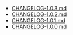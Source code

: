- [CHANGELOG-1.0.3.md](CHANGELOG-1.0.3.md)
- [CHANGELOG-1.0.2.md](CHANGELOG-1.0.2.md)
- [CHANGELOG-1.0.1.md](CHANGELOG-1.0.1.md)
- [CHANGELOG-1.0.0.md](CHANGELOG-1.0.0.md)